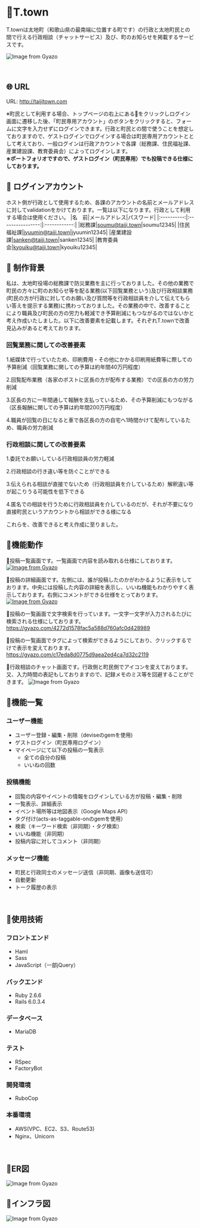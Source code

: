 # :whale2:T.town
T.townは太地町（和歌山県の最南端に位置する町です）の行政と太地町民との間で行える行政相談（チャットサービス）及び、町のお知らせを掲載するサービスです。

![Image from Gyazo](https://i.gyazo.com/0c57dcad8d5accd5ea80aca6a68501d2.jpg)

<br />

## :globe_with_meridians: URL
URL: http://taijitown.com

※町民として利用する場合、トップページの右上にある:bust_in_silhouette:をクリックしログイン画面に遷移した後、「町民専用アカウント」のボタンをクリックすると、フォームに文字を入力せずにログインできます。行政と町民との間で使うことを想定しておりますので、ゲストログインでログインする場合は町民専用アカウントととして考えており、一般ログインは行政アカウントで各課（総務課、住民福祉課、産業建設課、教育委員会）によってログインします。
<br/><strong>※ポートフォリオですので、ゲストログイン（町民専用）でも投稿できる仕様にしております。</strong>

## :bust_in_silhouette: ログインアカウント
ホスト側が行政として使用するため、各課のアカウントの名前とメールアドレスに対してvalidationをかけております。一覧は以下になります。行政として利用する場合は使用ください。
|名　前|メールアドレス|パスワード|
|:----------:|:----------------:|:------------:|
|総務課|soumu@taiji.town|soumu12345|
|住民福祉課|jyuumin@taiji.town|jyuumin12345|
|産業建設課|sanken@taiji.town|sanken12345|
|教育委員会|kyouiku@taiji.town|kyouiku12345|

## :thought_balloon: 制作背景
私は、太地町役場の総務課で防災業務を主に行っておりました。その他の業務で町民の方々に町のお知らせ等を配る業務(以下回覧業務という)及び行政相談業務(町民の方が行政に対してのお願い及び質問等を行政相談員を介して伝えてもらい答えを提示する業務)に携わっておりました。その業務の中で、改善することにより職員及び町民の方の労力も軽減でき予算削減にもつながるのではないかと考え作成いたしました。以下に改善要素を記載します。それぞれT.townで改善見込みがあると考えております。
### 回覧業務に関しての改善要素
<p>1.紙媒体で行っていたため、印刷費用・その他にかかる印刷用紙費等に際しての予算削減（回覧業務に関しての予算は約年間40万円程度）</p>
<p>2.回覧配布業務（各家のポストに区長の方が配布する業務）での区長の方の労力削減</p>
<p>3.区長の方に一年間通して報酬を支払っているため、その予算削減にもつながる（区長報酬に関しての予算は約年間200万円程度）</p>
<p>4.職員が回覧の日になると車で各区長の方の自宅へ1時間かけて配布しているため、職員の労力削減</p>

### 行政相談に関しての改善要素
<p>1.委託でお願いしている行政相談員の労力軽減</p>
<p>2.行政相談の行き違い等を防ぐことができる</p>
<p>3.伝えられる相談が直接でないため（行政相談員を介しているため）解釈違い等が起こりうる可能性を低下できる</p>
<p>4.匿名での相談を行うために行政相談員を介しているのだが、それが不要になり直接町民というアカウントから相談ができる様になる</p>
これらを、改善できると考え作成に至りました。

## :open_file_folder:機能動作
:large_blue_diamond:投稿一覧画面です。一覧画面で内容を読み取れる仕様にしております。
[![Image from Gyazo](https://i.gyazo.com/679379037d4f87d0962c01682ea1ed71.png)](https://gyazo.com/679379037d4f87d0962c01682ea1ed71)

:large_blue_diamond:投稿の詳細画面です。左側には、誰が投稿したのかがわかるように表示をしております。中央には投稿した内容の詳細を表示し、いいね機能もわかりやすく表示しております。右側にコメントができる仕様をとっております。
[![Image from Gyazo](https://i.gyazo.com/8d820f2694e98e461c6f0a7f1105ada3.png)](https://gyazo.com/8d820f2694e98e461c6f0a7f1105ada3)

:large_blue_diamond:投稿の一覧画面で文字検索を行っています。一文字一文字が入力されるたびに検索される仕様にしております。
https://gyazo.com/4272d1578fac5a588d760afc0d428989

:large_blue_diamond:投稿の一覧画面でタグによって検索ができるようにしており、クリックするでけで表示を変えております。
https://gyazo.com/c17eda8d0775d9aea2ed4ca7d32c2119

:large_blue_diamond:行政相談のチャット画面です。行政側と町民側でアイコンを変えております。又、入力時間の表記もしておりますので、記録メモのミス等を回避することができます。
![Image from Gyazo](https://i.gyazo.com/292d05f5e4ea038981c1c8abf0f49ef2.jpg)


## :green_book:機能一覧

### ユーザー機能
- ユーザー登録・編集・削除（deviseのgemを使用)
- ゲストログイン（町民専用ログイン）
- マイページにて以下の投稿の一覧表示
  - 全ての自分の投稿
  - いいねの回数

### 投稿機能
- 回覧の内容やイベントの情報をログインしている方が投稿・編集・削除
- 一覧表示、詳細表示
- イベント場所等は地図表示（Google Maps API）
- タグ付け(acts-as-taggable-onのgemを使用）
- 検索（キーワード検索（非同期）・タグ検索）
- いいね機能（非同期）
- 投稿内容に対してコメント（非同期）

### メッセージ機能
- 町民と行政同士のメッセージ送信（非同期、画像も送信可）
- 自動更新
- トーク履歴の表示


<br />

## :notebook:使用技術
### フロントエンド
- Haml
- Sass
- JavaScript（一部jQuery）

### バックエンド
- Ruby 2.6.6  
- Rails 6.0.3.4

### データベース
- MariaDB  

### テスト
- RSpec
- FactoryBot

### 開発環境
- RuboCop

### 本番環境
- AWS(VPC、EC2、S3、Route53) 
- Nginx、Unicorn

<br />

## :closed_book:ER図
![Image from Gyazo](https://i.gyazo.com/ab5438d5405ef6e6fece172122a48ca6.png)


## :orange_book:インフラ図
![Image from Gyazo](https://i.gyazo.com/afbb6850269c97204b8b4a81db1a53dc.png)
